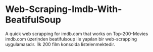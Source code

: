 # Web-Scraping-Imdb-With-BeatifulSoup
A quick web scrapping for imdb.com that works on Top-200-Movies
imdb.com üzerinden beatifulsoup ile yapılan bir web-scrapping uygulamasıdır. İlk 200 film konsolda listelenmektedir.
